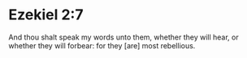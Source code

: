 # Ezekiel 2:7

And thou shalt speak my words unto them, whether they will hear, or whether they will forbear: for they [are] most rebellious.